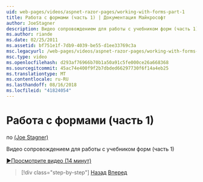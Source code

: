 ```yaml
---
uid: web-pages/videos/aspnet-razor-pages/working-with-forms-part-1
title: Работа с формами (часть 1) | Документация Майкрософт
author: JoeStagner
description: Видео сопровождением для работы с учебником форм (часть 1)
ms.author: riande
ms.date: 02/25/2011
ms.assetid: bf751e1f-7db9-4039-be55-d1ee33769c3a
msc.legacyurl: /web-pages/videos/aspnet-razor-pages/working-with-forms-part-1
msc.type: video
ms.openlocfilehash: d293af76966b70b1a50a91c5fe000ce26a668368
ms.sourcegitcommit: 45ac74e400f9f2b7dbded66297730f6f14a4eb25
ms.translationtype: MT
ms.contentlocale: ru-RU
ms.lasthandoff: 08/16/2018
ms.locfileid: "41824054"
---
```

<a name="working-with-forms-part-1"></a>Работа с формами (часть 1)
====================
по [(Joe Stagner)](https://github.com/JoeStagner)

Видео сопровождением для работы с учебником форм (часть 1)

[&#9654;Просмотрите видео (14 минут)](https://channel9.msdn.com/Blogs/ASP-NET-Site-Videos/working-with-forms-part-1)

> [!div class="step-by-step"]
> [Назад](creating-a-consistent-look-part-2.md)
> [Вперед](working-with-forms-part-2.md)
